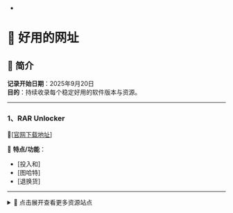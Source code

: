 -
# 🧪 好用的网址

## 📅 简介

**记录开始日期**：2025年9月20日  
**目的**：持续收录每个稳定好用的软件版本与资源。

---

### 1、RAR Unlocker

🔗[[官网下载地址](https://ramensoftware.com/rar-unlocker)]


📌 **特点/功能**：  
- [投入和]
- [图哈特]
- [退换货]

---
<details>
<summary>📂 点击展开查看更多资源站点</summary>

  <br>

### 五、软件名称
🔗 [官网下载地址]

📌 **特点/功能**：  
- [功能特点1]
- [功能特点2]
- [功能特点3]

---

</details>
